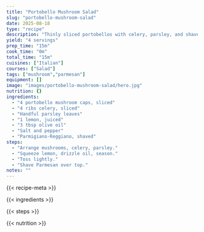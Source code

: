 ```yaml
---
title: "Portobello Mushroom Salad"
slug: "portobello-mushroom-salad"
date: 2025-08-18
type: "recipe"
description: "Thinly sliced portobellos with celery, parsley, and shaved Parmesan."
yield: "4 servings"
prep_time: "15m"
cook_time: "0m"
total_time: "15m"
cuisines: ["Italian"]
courses: ["Salad"]
tags: ["mushroom","parmesan"]
equipment: []
image: "images/portobello-mushroom-salad/hero.jpg"
nutrition: {}
ingredients:
  - "4 portobello mushroom caps, sliced"
  - "4 ribs celery, sliced"
  - "Handful parsley leaves"
  - "1 lemon, juiced"
  - "3 tbsp olive oil"
  - "Salt and pepper"
  - "Parmigiano-Reggiano, shaved"
steps:
  - "Arrange mushrooms, celery, parsley."
  - "Squeeze lemon, drizzle oil, season."
  - "Toss lightly."
  - "Shave Parmesan over top."
notes: ""
---
```

{{< recipe-meta >}}

{{< ingredients >}}

{{< steps >}}

{{< nutrition >}}
